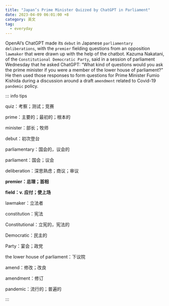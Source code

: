 ```yaml
---
title: "Japan’s Prime Minister Quizzed by ChatGPT in Parliament"
date: 2023-04-09 06:01:00 +8
category: 英文
tag:
  - everyday
---
```


OpenAI’s ChatGPT made its `debut` in Japanese `parliamentary` `deliberations`, with the `premier` fielding questions from an opposition `lawmaker` that were drawn up with the help of the chatbot. Kazuma Nakatani, of the `Constitutional Democratic Party`, said in a session of parliament Wednesday that he asked ChatGPT: “What kind of questions would you ask the prime minister if you were a member of the lower house of parliament?” He then used those responses to form questions for Prime Minister Fumio Kishida during a discussion around a draft `amendment` related to Covid-19 `pandemic` policy.

::: info tips

quiz：考察；测试；竞赛

prime：主要的；最初的；根本的

minister：部长；牧师

debut：初次登台

parliamentary：国会的，议会的

parliament：国会；议会

deliberation：深思熟虑；商议；审议

**premier：总理；首相**

**field：v. 应付；使上场**

lawmaker：立法者

constitution：宪法

Constitutional：立宪的，宪法的

Democratic：民主的

Party：宴会；政党

the lower house of parliament：下议院

amend：修改；改良

amendment：修订

pandemic：流行的；普遍的

:::
